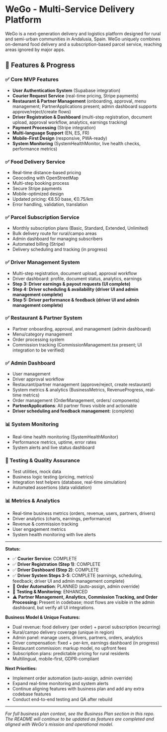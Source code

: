 # WeGo - Multi-Service Delivery Platform

WeGo is a next-generation delivery and logistics platform designed for rural and semi-urban communities in Andalusia, Spain. WeGo uniquely combines on-demand food delivery and a subscription-based parcel service, reaching areas ignored by major apps.

## 🚀 Features & Progress

### ✅ Core MVP Features
- **User Authentication System** (Supabase integration)
- **Courier Request Service** (real-time pricing, Stripe payments)
- **Restaurant & Partner Management** (onboarding, approval, menu management; PartnerApplications present; admin dashboard supports approve/reject/create flows)
- **Driver Registration & Dashboard** (multi-step registration, document upload, approval workflow, analytics, earnings tracking)
- **Payment Processing** (Stripe integration)
- **Multi-language Support** (EN, ES, FR)
- **Mobile-First Design** (responsive, PWA-ready)
- **System Monitoring** (SystemHealthMonitor, live health checks, performance metrics)

### ✅ Food Delivery Service
- Real-time distance-based pricing
- Geocoding with OpenStreetMap
- Multi-step booking process
- Secure Stripe payments
- Mobile-optimized design
- Updated pricing: €8.50 base, €0.75/km
- Error handling, validation, translation

### ✅ Parcel Subscription Service
- Monthly subscription plans (Basic, Standard, Extended, Unlimited)
- Bulk delivery route for rural/campo areas
- Admin dashboard for managing subscribers
- Automated billing (Stripe)
- Delivery scheduling and tracking (in progress)

### ✅ Driver Management System
- Multi-step registration, document upload, approval workflow
- Driver dashboard: profile, document status, analytics, earnings
- **Step 3: Driver earnings & payout requests (UI complete)**
- **Step 4: Driver scheduling & availability (driver UI and admin management complete)**
- **Step 5: Driver performance & feedback (driver UI and admin management complete)**

### ✅ Restaurant & Partner System
- Partner onboarding, approval, and management (admin dashboard)
- Menu/category management
- Order processing system
- Commission tracking (CommissionManagement.tsx present; UI integration to be verified)

### ✅ Admin Dashboard
- User management
- Driver approval workflow
- Restaurant/partner management (approve/reject, create restaurant)
- System metrics & analytics (BusinessMetrics, RevenueProgress, real-time metrics)
- Order management (OrderManagement, orders/ components)
- **PartnerApplications**: All partner flows visible and actionable
- **Driver scheduling and feedback management:** (complete)

### 📊 System Monitoring
- Real-time health monitoring (SystemHealthMonitor)
- Performance metrics, uptime, error rates
- System alerts and live status dashboard

### 🧪 Testing & Quality Assurance
- Test utilities, mock data
- Business logic testing (pricing, metrics)
- Integration test helpers (database, real-time simulation)
- Automated assertions (data validation)

### 📊 Metrics & Analytics
- Real-time business metrics (orders, revenue, users, partners, drivers)
- Driver analytics (charts, earnings, performance)
- Revenue & commission tracking
- User engagement metrics
- System health monitoring with live alerts

---

**Status:**
- ✅ **Courier Service**: COMPLETE
- ✅ **Driver Registration (Step 1)**: COMPLETE
- ✅ **Driver Dashboard (Step 2)**: COMPLETE
- ✅ **Driver System Steps 3-5**: COMPLETE (earnings, scheduling, feedback; driver UI and admin management complete)
- 🔄 **Order Automation**: PLANNED (auto-assign, admin override)
- 🔄 **Testing & Monitoring**: ENHANCED
- ⚠️ **Partner Management, Analytics, Commission Tracking, and Order Processing:** Present in codebase; most flows are visible in the admin dashboard, but verify all UI integrations.

**Business Model & Unique Features:**
- Dual revenue: food delivery (per order) + parcel subscription (recurring)
- Rural/campo delivery coverage (unique in region)
- Admin panel: manage users, drivers, partners, orders, analytics
- Driver compensation: fixed + per-km, earnings dashboard (in progress)
- Restaurant commission: markup model, no upfront fees
- Subscription plans: predictable pricing for rural residents
- Multilingual, mobile-first, GDPR-compliant

**Next Priorities:**
- Implement order automation (auto-assign, admin override)
- Expand real-time monitoring and system alerts
- Continue aligning features with business plan and add any extra codebase features
- Conduct end-to-end testing and QA after rebuild

---

*For full business plan context, see the Business Plan section in this repo. The README will continue to be updated as features are completed and aligned with WeGo's mission and operational model.*
